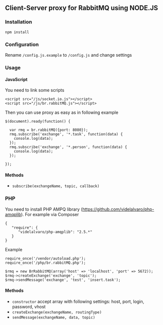 ## Client-Server proxy for RabbitMQ using NODE.JS

### Installation

~~~
npm install
~~~

### Configuration

Rename `/config.js.example` to `/config.js` and change settings

### Usage

#### JavaScript

You need to link some scripts

~~~
<script src="/js/socket.io.js"></script>
<script src="/js/br.rabbitMQ.js"></script>
~~~

Then you can use proxy as easy as in following example

~~~
$(document).ready(function() {

  var rmq = br.rabbitMQ({port: 8080});
  rmq.subscribe('exchange', '*.task', function(data) {
    console.log(data);
  });
  rmq.subscribe('exchange', '*.person', function(data) {
    console.log(data);
  });

});
~~~

#### Methods

- `subscribe(exchangeName, topic, callback)`

### PHP

You need to install PHP AMPQ library (https://github.com/videlalvaro/php-amqplib). For example via Composer

~~~
{
   "require": {
      "videlalvaro/php-amqplib": "2.5.*"
   }
}
~~~

Example

~~~
require_once('/vendor/autoload.php');
require_once('/php/br.rabbitMQ.php');

$rmq = new BrRabbitMQ(array('host' => 'localhost', 'port' => 5672));
$rmq->createExchange('exchange', 'topic');
$rmq->sendMessage('exchange', 'test', 'insert.task');
~~~

#### Methods

- `constructor` accept array with following settings: host, port, login, password, vhost
- `createExchange(exchangeName, routingType)`
- `sendMessage(exchangeName, data, topic)`
